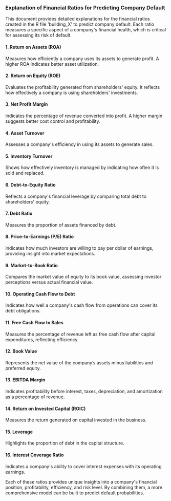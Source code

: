 ### Explanation of Financial Ratios for Predicting Company Default

This document provides detailed explanations for the financial ratios created in the R file 'building_X' to predict company default. Each ratio measures a specific aspect of a company's financial health, which is critical for assessing its risk of default.

#### 1. Return on Assets (ROA)

Measures how efficiently a company uses its assets to generate profit. A higher ROA indicates better asset utilization.

#### 2. Return on Equity (ROE)

Evaluates the profitability generated from shareholders' equity. It reflects how effectively a company is using shareholders' investments.

#### 3. Net Profit Margin

Indicates the percentage of revenue converted into profit. A higher margin suggests better cost control and profitability.

#### 4. Asset Turnover

Assesses a company's efficiency in using its assets to generate sales.

#### 5. Inventory Turnover

Shows how effectively inventory is managed by indicating how often it is sold and replaced.

#### 6. Debt-to-Equity Ratio

Reflects a company's financial leverage by comparing total debt to shareholders' equity.

#### 7. Debt Ratio

Measures the proportion of assets financed by debt.

#### 8. Price-to-Earnings (P/E) Ratio

Indicates how much investors are willing to pay per dollar of earnings, providing insight into market expectations.

#### 9. Market-to-Book Ratio

Compares the market value of equity to its book value, assessing investor perceptions versus actual financial value.

#### 10. Operating Cash Flow to Debt

Indicates how well a company's cash flow from operations can cover its debt obligations.

#### 11. Free Cash Flow to Sales

Measures the percentage of revenue left as free cash flow after capital expenditures, reflecting efficiency.

#### 12. Book Value

Represents the net value of the company’s assets minus liabilities and preferred equity.

#### 13. EBITDA Margin

Indicates profitability before interest, taxes, depreciation, and amortization as a percentage of revenue.

#### 14. Return on Invested Capital (ROIC)

Measures the return generated on capital invested in the business.

#### 15. Leverage

Highlights the proportion of debt in the capital structure.

#### 16. Interest Coverage Ratio

Indicates a company's ability to cover interest expenses with its operating earnings.

Each of these ratios provides unique insights into a company's financial position, profitability, efficiency, and risk level. By combining them, a more comprehensive model can be built to predict default probabilities.
